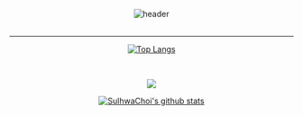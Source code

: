 <div align="center">

![header](https://capsule-render.vercel.app/api?type=waving&color=gradient&height=250&width=180%&section=header&text=Hi,%20%20%20I'm%20Sulhwa%20Choi%20🥰&animation=twinkling&fontSize=55)
<br>
<br>
<hr>
  
[![Top Langs](https://github-readme-stats.vercel.app/api/top-langs/?username=sulhwachoi&layout=compact&theme=buefy)](https://github.com/anuraghazra/github-readme-stats)


<br>

  <a href="https://hits.seeyoufarm.com"><img src="https://hits.seeyoufarm.com/api/count/incr/badge.svg?url=https%3A%2F%2Fgithub.com%2FSulhwaChoi&count_bg=%23F1E2FB&title_bg=%23DAE7FD&icon=github.svg&icon_color=%23FFFFFF&title=hits&edge_flat=false"/></a>
  
  [![SulhwaChoi's github stats](https://github-readme-stats.vercel.app/api/top-langs/?username=SulhwaChoi&show_icons=true&hide_border=true&title_color=004369&icon_color=004386&layout=compact)](https://github.com/SulhwaChoi)



</div>
